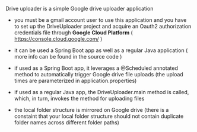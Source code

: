 Drive uploader is a simple Google drive uploader application

- you must be a gmail account user to use this application and you have to set up the DriveUploader project and acquire an Oauth2 authorization credentials file through **Google Cloud Platform** ( https://console.cloud.google.com/ )

- it can be used a Spring Boot app as well as a regular Java application ( more info can be found in the source code )

- if used as a Spring Boot app, it leverages a @Scheduled annotated method to automatically trigger Google drive file uploads (the upload times are parameterized in application.properties)

- if used as a regular Java app, the DriveUploader.main method is called, which, in turn, invokes the method for uploading files 

- the local folder structure is mirrored on Google drive (there is a constaint that your local folder structure should not contain duplicate folder names across different folder paths)